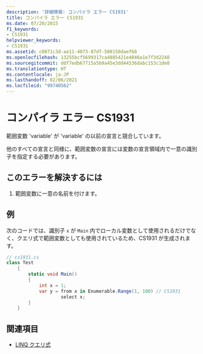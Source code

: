 ```yaml
---
description: '詳細情報: コンパイラ エラー CS1931'
title: コンパイラ エラー CS1931
ms.date: 07/20/2015
f1_keywords:
- CS1931
helpviewer_keywords:
- CS1931
ms.assetid: c0071c3d-ae11-4073-87df-508150daef68
ms.openlocfilehash: 13255bcf5699317ca4885421e4846a1e7f3d2248
ms.sourcegitcommit: ddf7edb67715a5b9a45e3dd44536dabc153c1de0
ms.translationtype: HT
ms.contentlocale: ja-JP
ms.lasthandoff: 02/06/2021
ms.locfileid: "99740562"
---
```

# <a name="compiler-error-cs1931"></a>コンパイラ エラー CS1931

範囲変数 'variable' が 'variable' の以前の宣言と競合しています。  
  
 他のすべての宣言と同様に、範囲変数の宣言には変数の宣言領域内で一意の識別子を指定する必要があります。  
  
## <a name="to-correct-this-error"></a>このエラーを解決するには  
  
1. 範囲変数に一意の名前を付けます。  
  
## <a name="example"></a>例  

 次のコードでは、識別子 `x` が `Main` 内でローカル変数として使用されるだけでなく、クエリ式で範囲変数としても使用されているため、CS1931 が生成されます。  
  
```csharp  
// cs1931.cs  
class Test  
    {  
        static void Main()  
        {  
            int x = 1;  
            var y = from x in Enumerable.Range(1, 100) // CS1931  
                    select x;  
        }  
    }  
```  
  
## <a name="see-also"></a>関連項目

- [LINQ クエリ式](../linq/index.md)
